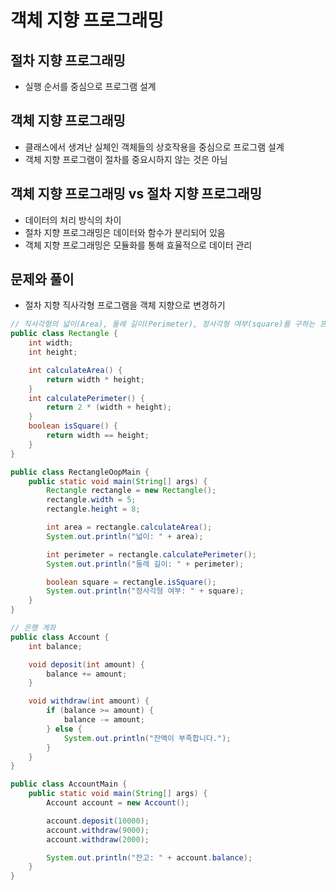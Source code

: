 # 객체 지향 프로그래밍
## 절차 지향 프로그래밍
- 실행 순서를 중심으로 프로그램 설계
## 객체 지향 프로그래밍
- 클래스에서 생겨난 실체인 객체들의 상호작용을 중심으로 프로그램 설계
- 객체 지향 프로그램이 절차를 중요시하지 않는 것은 아님
## 객체 지향 프로그래밍 vs 절차 지향 프로그래밍
- 데이터의 처리 방식의 차이
- 절차 지향 프로그래밍은 데이터와 함수가 분리되어 있음
- 객체 지향 프로그래밍은 모듈화를 통해 효율적으로 데이터 관리
## 문제와 풀이
- 절차 지향 직사각형 프로그램을 객체 지향으로 변경하기
```java
// 직사각형의 넓이(Area), 둘레 길이(Perimeter), 정사각형 여부(square)를 구하는 프로그램
public class Rectangle {
    int width;
    int height;

    int calculateArea() {
        return width * height;
    }
    int calculatePerimeter() {
        return 2 * (width + height);
    }
    boolean isSquare() {
        return width == height;
    }
}
```
```java
public class RectangleOopMain {
    public static void main(String[] args) {
        Rectangle rectangle = new Rectangle();
        rectangle.width = 5;
        rectangle.height = 8;

        int area = rectangle.calculateArea();
        System.out.println("넓이: " + area);

        int perimeter = rectangle.calculatePerimeter();
        System.out.println("둘레 길이: " + perimeter);

        boolean square = rectangle.isSquare();
        System.out.println("정사각형 여부: " + square);
    }
}
```
```java
// 은행 계좌
public class Account {
    int balance;

    void deposit(int amount) {
        balance += amount;
    }

    void withdraw(int amount) {
        if (balance >= amount) {
            balance -= amount;
        } else {
            System.out.println("잔액이 부족합니다.");
        }
    }
}
```
```java
public class AccountMain {
    public static void main(String[] args) {
        Account account = new Account();

        account.deposit(10000);
        account.withdraw(9000);
        account.withdraw(2000);

        System.out.println("잔고: " + account.balance);
    }
}
```